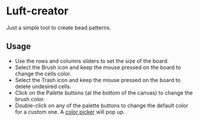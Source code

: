 # Luft-creator

Just a simple tool to create bead patterns.

## Usage

* Use the rows and columns sliders to set the size of the board.
* Select the Brush icon and keep the mouse pressed on the board to change the cells color.
* Select the Trash icon and keep the mouse pressed on the board to delete undesired cells.
* Click on the Palette buttons (at the bottom of the canvas) to change the brush color.
* Double-click on any of the palette buttons to change the default color for a custom one. A [color picker](https://github.com/Simonwep/pickr) will pop up.





